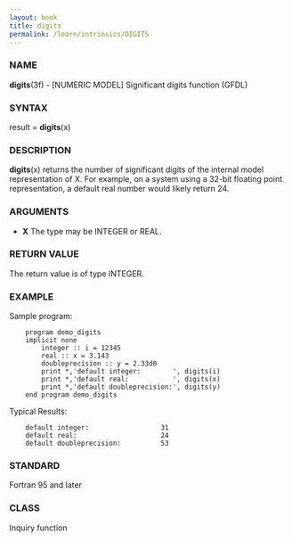 ```yaml
---
layout: book
title: digits
permalink: /learn/intrinsics/DIGITS
---
```

### NAME

__digits__(3f) - \[NUMERIC MODEL\] Significant digits function
(GFDL)

### SYNTAX

result = __digits__(x)

### DESCRIPTION

__digits__(x) returns the number of significant digits of the internal
model representation of X. For example, on a system using a 32-bit
floating point representation, a default real number would likely return
24.

### ARGUMENTS

  - __X__
    The type may be INTEGER or REAL.

### RETURN VALUE

The return value is of type INTEGER.

### EXAMPLE

Sample program:

```
    program demo_digits
    implicit none
        integer :: i = 12345
        real :: x = 3.143
        doubleprecision :: y = 2.33d0
        print *,'default integer:        ', digits(i)
        print *,'default real:           ', digits(x)
        print *,'default doubleprecision:', digits(y)
    end program demo_digits
```

Typical Results:

```
    default integer:                  31
    default real:                     24
    default doubleprecision:          53
```

### STANDARD

Fortran 95 and later

### CLASS

Inquiry function
